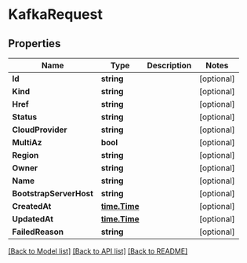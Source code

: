 # KafkaRequest

## Properties

Name | Type | Description | Notes
------------ | ------------- | ------------- | -------------
**Id** | **string** |  | [optional] 
**Kind** | **string** |  | [optional] 
**Href** | **string** |  | [optional] 
**Status** | **string** |  | [optional] 
**CloudProvider** | **string** |  | [optional] 
**MultiAz** | **bool** |  | [optional] 
**Region** | **string** |  | [optional] 
**Owner** | **string** |  | [optional] 
**Name** | **string** |  | [optional] 
**BootstrapServerHost** | **string** |  | [optional] 
**CreatedAt** | [**time.Time**](time.Time.md) |  | [optional] 
**UpdatedAt** | [**time.Time**](time.Time.md) |  | [optional] 
**FailedReason** | **string** |  | [optional] 

[[Back to Model list]](../README.md#documentation-for-models) [[Back to API list]](../README.md#documentation-for-api-endpoints) [[Back to README]](../README.md)


